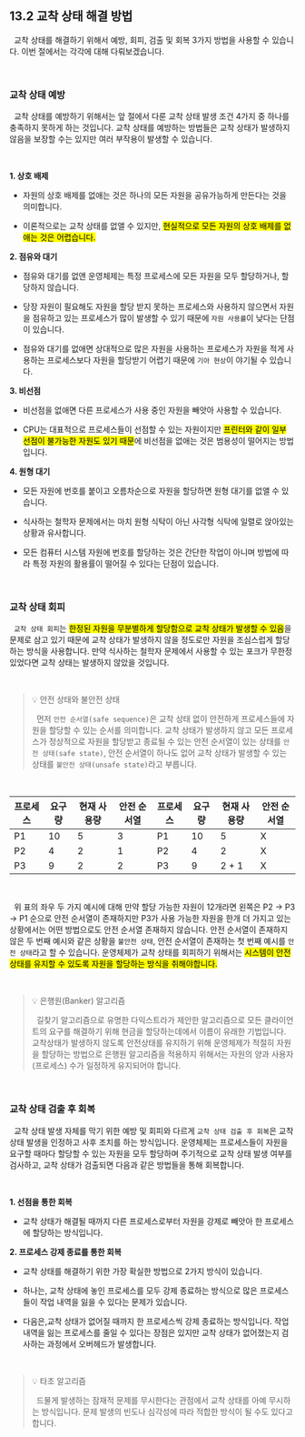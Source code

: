 ## 13.2 교착 상태 해결 방법

&nbsp;&nbsp;교착 상태를 해결하기 위해서 예방, 회피, 검출 및 회복 3가지 방법을 사용할 수 있습니다. 이번 절에서는 각각에 대해 다뤄보겠습니다.

<br>

### 교착 상태 예방

&nbsp;&nbsp;교착 상태를 예방하기 위해서는 앞 절에서 다룬 교착 상태 발생 조건 4가지 중 하나를 충족하지 못하게 하는 것입니다. 교착 상태를 예방하는 방법들은 교착 상태가 발생하지 않음을 보장할 수는 있지만 여러 부작용이 발생할 수 있습니다.

<br>

**1. 상호 배제**

- 자원의 상호 배제를 없애는 것은 하나의 모든 자원을 공유가능하게 만든다는 것을 의미합니다.

- 이론적으로는 교착 상태를 없앨 수 있지만, <mark>현실적으로 모든 자원의 상호 배제를 없애는 것은 어렵습니다.</mark>

**2. 점유와 대기**

- 점유와 대기를 없앤 운영체제는 특정 프로세스에 모든 자원을 모두 할당하거나, 할당하지 않습니다.

- 당장 자원이 필요해도 자원을 할당 받지 못하는 프로세스와 사용하지 않으면서 자원을 점유하고 있는 프로세스가 많이 발생할 수 있기 때문에 `자원 사용률`이 낮다는 단점이 있습니다.

- 점유와 대기를 없애면 상대적으로 많은 자원을 사용하는 프로세스가 자원을 적게 사용하는 프로세스보다 자원을 할당받기 어렵기 때문에 `기아 현상`이 야기될 수 있습니다.

**3. 비선점**

- 비선점을 없애면 다른 프로세스가 사용 중인 자원을 빼앗아 사용할 수 있습니다.

- CPU는 대표적으로 프로세스들이 선점할 수 있는 자원이지만 <mark>프린터와 같이 일부 선점이 불가능한 자원도 있기 때문</mark>에 비선점을 없애는 것은 범용성이 떨어지는 방법입니다.

**4. 원형 대기**

- 모든 자원에 번호를 붙이고 오름차순으로 자원을 할당하면 원형 대기를 없앨 수 있습니다.

- 식사하는 철학자 문제에서는 마치 원형 식탁이 아닌 사각형 식탁에 일렬로 앉아있는 상황과 유사합니다.

- 모든 컴퓨터 시스템 자원에 번호를 할당하는 것은 간단한 작업이 아니며 방법에 따라 특정 자원의 활용률이 떨어질 수 있다는 단점이 있습니다.

<br>

### 교착 상태 회피

&nbsp;&nbsp;`교착 상태 회피`는 <mark>한정된 자원을 무분별하게 할당함으로 교착 상태가 발생할 수 있음</mark>을 문제로 삼고 있기 때문에 교착 상태가 발생하지 않을 정도로만 자원을 조심스럽게 할당하는 방식을 사용합니다. 만약 식사하는 철학자 문제에서 사용할 수 있는 포크가 무한정 있었다면 교착 상태는 발생하지 않았을 것입니다.

<br>

> 💡 안전 상태와 불안전 상태
>
> &nbsp;&nbsp;먼저 `안전 순서열(safe sequence)`은 교착 상태 없이 안전하게 프로세스들에 자원을 할당할 수 있는 순서를 의미합니다. 교착 상태가 발생하지 않고 모든 프로세스가 정상적으로 자원을 할당받고 종료될 수 있는 안전 순서열이 있는 상태를 `안전 상태(safe state)`, 안전 순서열이 하나도 없어 교착 상태가 발생할 수 있는 상태를 `불안전 상태(unsafe state)`라고 부릅니다.

<br>

| 프로세스 | 요구량 | 현재 사용량 | 안전 순서열 | 프로세스 | 요구량 | 현재 사용량 | 안전 순서열 |
| -------- | ------ | ----------- | ----------- | -------- | ------ | ----------- | ----------- |
| P1       | 10     | 5           | 3           | P1       | 10     | 5           | X           |
| P2       | 4      | 2           | 1           | P2       | 4      | 2           | X           |
| P3       | 9      | 2           | 2           | P3       | 9      | 2 + 1       | X           |

<br>

&nbsp;&nbsp;위 표의 좌우 두 가지 예시에 대해 만약 할당 가능한 자원이 12개라면 왼쪽은 P2 -> P3 -> P1 순으로 안전 순서열이 존재하지만 P3가 사용 가능한 자원을 한개 더 가지고 있는 상황에서는 어떤 방법으로도 안전 순서열 존재하지 않습니다. 안전 순서열이 존재하지 않은 두 번째 예시와 같은 상황을 `불안전 상태`, 안전 순서열이 존재하는 첫 번째 예시를 `안전 상태`라고 할 수 있습니다. 운영체제가 교착 상태를 회피하기 위해서는 <mark>시스템이 안전 상태를 유지할 수 있도록 자원을 할당하는 방식을 취해야합니다.</mark>

<br>

> 💡 은행원(Banker) 알고리즘
>
> &nbsp;&nbsp;길찾기 알고리즘으로 유명한 다익스트라가 제안한 알고리즘으로 모든 클라이언트의 요구를 해결하기 위해 현금을 할당하는데에서 이름이 유래한 기법입니다. 교착상태가 발생하지 않도록 안전상태를 유지하기 위해 운영체제가 적절히 자원을 할당하는 방법으로 은행원 알고리즘을 적용하지 위해서는 자원의 양과 사용자(프로세스) 수가 일정하게 유지되어야 합니다.

<br>

### 교착 상태 검출 후 회복

&nbsp;&nbsp;교착 상태 발생 자체를 막기 위한 예방 및 회피와 다르게 `교착 상태 검출 후 회복`은 교착 상태 발생을 인정하고 사후 조치를 하는 방식입니다. 운영체제는 프로세스들이 자원을 요구할 때마다 할당할 수 있는 자원을 모두 할당하며 주기적으로 교착 상태 발생 여부를 검사하고, 교착 상태가 검출되면 다음과 같은 방법들을 통해 회복합니다.

<br>

**1. 선점을 통한 회복**

- 교착 상태가 해결될 때까지 다른 프로세스로부터 자원을 강제로 빼앗아 한 프로세스에 할당하는 방식입니다.

**2. 프로세스 강제 종료를 통한 회복**

- 교착 상태를 해결하기 위한 가장 확실한 방법으로 2가지 방식이 있습니다.

- 하나는, 교착 상태에 놓인 프로세스를 모두 강제 종료하는 방식으로 많은 프로세스들이 작업 내역을 잃을 수 있다는 문제가 있습니다.

- 다음은,교착 상태가 없어질 때까지 한 프로세스씩 강제 종료하는 방식입니다. 작업 내역을 잃는 프로세스를 줄일 수 있다는 장점은 있지만 교착 상태가 없어졌는지 검사하는 과정에서 오버헤드가 발생합니다.

<br>

> 💡 타조 알고리즘
>
> &nbsp;&nbsp;드물게 발생하는 잠재적 문제를 무시한다는 관점에서 교착 상태를 아예 무시하는 방식입니다. 문제 발생의 빈도나 심각성에 따라 적합한 방식이 될 수도 있다고 합니다.

<br>
